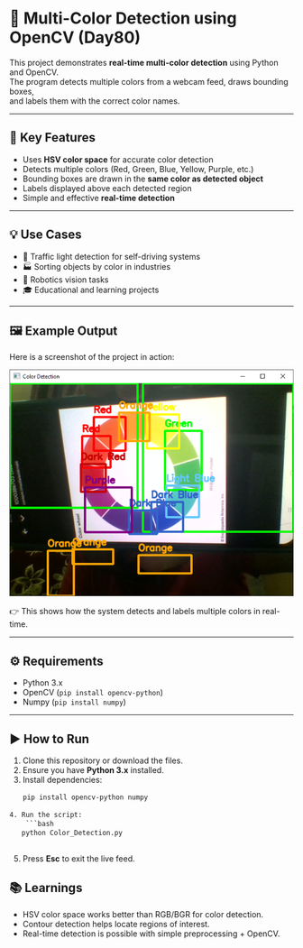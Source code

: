 
# 🎨 Multi-Color Detection using OpenCV (Day80)

This project demonstrates **real-time multi-color detection** using Python and OpenCV.  
The program detects multiple colors from a webcam feed, draws bounding boxes,  
and labels them with the correct color names.

---

## 📌 Key Features
- Uses **HSV color space** for accurate color detection  
- Detects multiple colors (Red, Green, Blue, Yellow, Purple, etc.)  
- Bounding boxes are drawn in the **same color as detected object**  
- Labels displayed above each detected region  
- Simple and effective **real-time detection**

---

## 💡 Use Cases
- 🚦 Traffic light detection for self-driving systems  
- 🏭 Sorting objects by color in industries  
- 🤖 Robotics vision tasks  
- 🎓 Educational and learning projects  

---

## 🖼 Example Output
Here is a screenshot of the project in action:

![Color Detection Output](Color_Detection.PNG)

👉 This shows how the system detects and labels multiple colors in real-time.

---

## ⚙️ Requirements
- Python 3.x  
- OpenCV (`pip install opencv-python`)  
- Numpy (`pip install numpy`)  

---

## ▶️ How to Run
1. Clone this repository or download the files.  
2. Ensure you have **Python 3.x** installed.  
3. Install dependencies:  
   ```bash
   pip install opencv-python numpy
````
4. Run the script:
    ```bash
   python Color_Detection.py
   
````
5. Press **Esc** to exit the live feed.


## 📚 Learnings

* HSV color space works better than RGB/BGR for color detection.
* Contour detection helps locate regions of interest.
* Real-time detection is possible with simple preprocessing + OpenCV.



